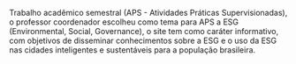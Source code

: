 Trabalho acadêmico semestral (APS - Atividades Práticas Supervisionadas), o professor coordenador escolheu como tema para APS a ESG (Environmental, Social, Governance), o site tem como caráter informativo, com objetivos de disseminar conhecimentos sobre a ESG e o uso da ESG nas cidades inteligentes e sustentáveis para a  população brasileira.
